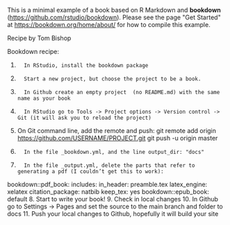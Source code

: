 This is a minimal example of a book based on R Markdown and **bookdown** (https://github.com/rstudio/bookdown). Please see the page "Get Started" at https://bookdown.org/home/about/ for how to compile this example.

Recipe by Tom Bishop

Bookdown recipe:
1.       In RStudio, install the bookdown package
2.       Start a new project, but choose the project to be a book.
3.       In Github create an empty project  (no README.md) with the same name as your book
4.       In RStudio go to Tools -> Project options -> Version control -> Git (it will ask you to reload the project)
5.  On Git command line, add the remote and push:
 git remote add origin https://github.com/USERNAME/PROJECT.git
git push -u origin master
6.       In the file _bookdown.yml, and the line output_dir: "docs"
7.       In the file _output.yml, delete the parts that refer to generating a pdf (I couldn’t get this to work):
 bookdown::pdf_book:
includes:
	in_header: preamble.tex
	latex_engine: xelatex
	citation_package: natbib
keep_tex: yes
bookdown::epub_book: default
8.       Start to write your book!
9.       Check in local changes
10.   In Github go to Settings -> Pages and set the source to the main branch and folder to docs
11.   Push your local changes to Github, hopefully it will build your site
